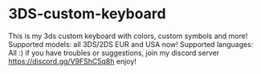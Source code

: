 # 3DS-custom-keyboard
This is my 3ds custom keyboard with colors, custom symbols and more!
Supported models: all 3DS/2DS EUR and USA now!
Supported languages: All :)
if you have troubles or suggestions, join my discord server https://discord.gg/V9FShC5q8h
enjoy!
